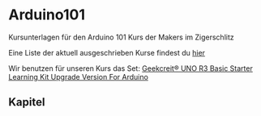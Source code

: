 # Arduino101
Kursunterlagen für den Arduino 101 Kurs der Makers im Zigerschlitz

Eine Liste der aktuell ausgeschrieben Kurse findest du [hier](https://zigerschlitzmakers.ch/?page_id=148)

Wir benutzen für unseren Kurs das Set: [Geekcreit® UNO R3 Basic Starter Learning Kit Upgrade Version For Arduino](https://www.banggood.com/UNO-Basic-Starter-Learning-Kit-Upgrade-Version-For-Arduino-p-970714.html)

## Kapitel
